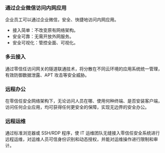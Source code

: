 ### 通过企业微信访问内网应用
企业员工可以通过企业微信，安全、快捷地访问内网应用。
- 接入简单：不改变原有网络架构。
- 安全可靠：无需开放外网服务。
- 安全可视化：管控全面、可视化。
 
### 多云接入
通过零信任访问网关的隧道联通技术，将分散在不同云环境的应用系统统一管理，有效防御数据泄露、APT 攻击等安全威胁。

### 远程办公
在零信任安全网络架构下，无论访问人员在哪、使用何种终端、是否安装客户端，访问任何企业应用，均可获得任何更安全的保障，实现无边界的安全办公。

### 远程运维
通过标准浏览器或 SSH/RDP 程序，使 IT 运维团队无缝接入零信任安全系统进行远程运维，对运维人员可信身份识别和动态授权，并能对运维操作进行限制和审计。
